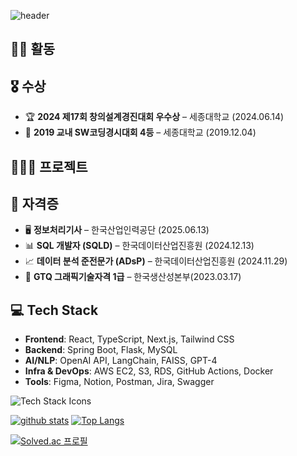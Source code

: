![header](https://capsule-render.vercel.app/api?type=waving&color=timeGradient&text=Welcome%20to%20BBZJUN's%20GitHub%20😊%20&animation=twinkling&fontSize=30&fontAlignY=40&fontAlign=70&height=250)

## 🏃‍♂️ 활동

## 🎖️ 수상
- 🏆 **2024 제17회 창의설계경진대회 우수상** – 세종대학교 (2024.06.14)  
- 🥉 **2019 교내 SW코딩경시대회 4등** – 세종대학교  (2019.12.04)

## 👩🏽‍💻 프로젝트

## 📜 자격증
- 🖥️ **정보처리기사** – 한국산업인력공단 (2025.06.13)  
- 📊 **SQL 개발자 (SQLD)** – 한국데이터산업진흥원 (2024.12.13)  
- 📈 **데이터 분석 준전문가 (ADsP)** – 한국데이터산업진흥원 (2024.11.29)  
- 🎨 **GTQ 그래픽기술자격 1급** – 한국생산성본부(2023.03.17)

## 💻 Tech Stack
- **Frontend**: React, TypeScript, Next.js, Tailwind CSS  
- **Backend**: Spring Boot, Flask, MySQL  
- **AI/NLP**: OpenAI API, LangChain, FAISS, GPT-4  
- **Infra & DevOps**: AWS EC2, S3, RDS, GitHub Actions, Docker  
- **Tools**: Figma, Notion, Postman, Jira, Swagger

![Tech Stack Icons](https://skillicons.dev/icons?i=react,ts,nextjs,tailwind,java,spring,python,flask,mysql,docker,aws)

<!-- -->
[![github stats](https://github-readme-stats.vercel.app/api?username=bbzjun&show_icons=true&hide_border=true)](https://github.com/bbzjun) [![Top Langs](https://github-readme-stats.vercel.app/api/top-langs/?username=bbzjun&layout=compact)](https://github.com/bbzjun)

<!-- 백준 티어 연결 + 백준 잔디연결 -->
[![Solved.ac
프로필](http://mazassumnida.wtf/api/v2/generate_badge?boj=BBZJUN)](https://solved.ac/BBZJUN)

<!--
**bbzjun/bbzjun** is a ✨ _special_ ✨ repository because its `README.md` (this file) appears on your GitHub profile.

Here are some ideas to get you started:

- 🔭 I’m currently working on ...
- 🌱 I’m currently learning ...
- 👯 I’m looking to collaborate on ...
- 🤔 I’m looking for help with ...
- 💬 Ask me about ...
- 📫 How to reach me: ...
- 😄 Pronouns: ...
- ⚡ Fun fact: ...
-->
